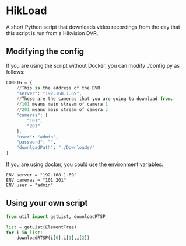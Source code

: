 # HikLoad

A short Python script that downloads video recordings from the day that this script is run from a Hikvision DVR.

## Modifying the config

If you are using the script without Docker, you can modify ./config.py as follows:

```python
CONFIG = {
    //This is the address of the DVR
    "server": "192.168.1.69",
    //These are the cameras that you are going to download from.
    //101 means main stream of camera 1
    //201 means main stream of camera 2
    "cameras": [
        "101",
        "201"
    ],
    "user": "admin",
    "password": "",
    "downloadPath": "./Downloads/"
}
```

If you are using docker, you could use the environment variables:

```docker
ENV server = "192.168.1.69"
ENV cameras = "101 201"
ENV user = "admin"
```

## Using your own script

```python
from util import getList, downloadRTSP

list = getList(ElementTree)
for i in list:
    downloadRTSP(i[0],i[1],i[2])
```